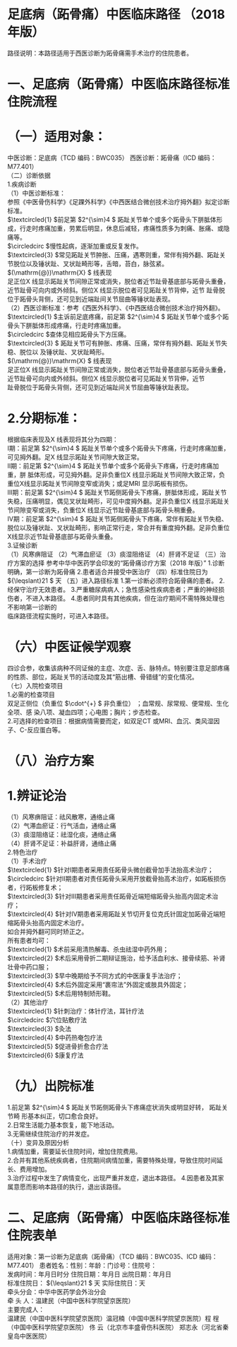 # 足底病（跖骨痛）中医临床路径 （2018年版）  
路径说明：本路径适用于西医诊断为跖骨痛需手术治疗的住院患者。  
# 一、足底病（跖骨痛）中医临床路径标准住院流程  
# （一）适用对象：  
中医诊断：足底病（TCD 编码：BWC035） 西医诊断：跖骨痛（ICD 编码：M77.401）  
（二）诊断依据  
1.疾病诊断  
（1）中医诊断标准：  
参照《中医骨伤科学》《足踝外科学》《中西医结合微创技术治疗拇外翻》拟定诊断标准。  
$\textcircled{1} $前足第 $2^{\sim}4 $ 跖趾关节单个或多个跖骨头下胼胝体形成，行走时疼痛加重，劳累后明显，休息后减轻，疼痛性质多为刺痛、胀痛、或隐痛等。  
$\circledcirc $慢性起病，逐渐加重或反复发作。  
$\textcircled{3} $常见跖趾关节肿胀、压痛，遇寒则重，常伴有拇外翻、跖趾关节脱位以及锤状趾、叉状趾畸形等，舌暗，苔白，脉弦紧。  
$(\mathrm{@})\mathrm{X} $  线表现  
足正位X 线显示跖趾关节间隙正常或消失，脱位者近节趾骨基底部与跖骨头重叠，近节趾骨可向内或外倾斜。侧位X 线显示脱位者可见跖趾关节背伸，近节 趾骨脱位于跖骨头背侧，还可见到近端趾间关节屈曲等锤状趾表现。  
（2）西医诊断标准：参考《西医外科学》、《中西医结合微创技术治疗拇外翻》。 $\textcircled{1} $主诉前足底疼痛，前足第 $2^{\sim}4 $ 跖趾关节单个或多个跖骨头下胼胝体形成疼痛，行走时疼痛加重。  
$\circledcirc $查体见相应跖骨头下方压痛。  
$\textcircled{3} $ 跖趾关节可有肿胀、疼痛、压痛，常伴有拇外翻、跖趾关节失稳、脱位以 及锤状趾、叉状趾畸形。  
$(\mathrm{@})\mathrm{X} $  线表现  
足正位X 线显示跖趾关节间隙正常或消失，脱位者近节趾骨基底部与跖骨头重叠，近节趾骨可向内或外倾斜。侧位X 线显示脱位者可见跖趾关节背伸，近节  
趾骨脱位于跖骨头背侧，还可见到近端趾间关节屈曲等锤状趾表现。  
# 2.分期标准：  
根据临床表现及X 线表现将其分为四期：  
Ⅰ期：前足第 $2^{\sim}4 $ 跖趾关节单个或多个跖骨头下疼痛，行走时疼痛加重，可见拇外翻。足X 线显示跖趾关节间隙大致正常。  
Ⅱ期：前足第 $2^{\sim}4 $  跖趾关节单个或多个跖骨头下疼痛，行走时疼痛加重，胼 胝体形成，可见拇外翻。足非负重位X 线显示跖趾关节间隙大致正常，负重位X线显示跖趾关节间隙变窄或消失；或足MRI 显示跖板有损伤。  
Ⅲ期：前足第 $2^{\sim}4 $ 跖趾关节跖侧跖骨头下疼痛，胼胝体形成，跖趾关节失稳，压痛明显，偶见叉状趾畸形，可见中度拇外翻。足非负重位X 线显示跖趾关节间隙变窄或消失，负重位X 线显示近节趾骨基底部与跖骨头稍重叠。  
Ⅳ期：前足第 $2^{\sim}4 $ 跖趾关节跖侧跖骨头下疼痛，常伴有跖趾关节失稳、脱位以及锤状趾、叉状趾畸形，影响正常行走，常合并有重度拇外翻。足非负重位X线显示近节趾骨基底部与跖骨头重叠。  
3.证候诊断  
（1）风寒痹阻证 （2）气滞血瘀证 （3）痰湿阻络证 （4）肝肾不足证 （三）治疗方案的选择 参考中华中医药学会印发的“跖骨痛诊疗方案（2018 年版）” 1.诊断明确，第一诊断为跖骨痛 2.患者适合并接受中医治疗 （四）标准住院日为 ${\leqslant}21 $ 天 （五）进入路径标准 1.第一诊断必须符合跖骨痛的患者。 2.经保守治疗无效患者。 3.严重糖尿病病人；急性感染性疾病患者；严重的神经损伤者，不进入本路径。 4.患者同时具有其他疾病，但在治疗期间不需特殊处理也不影响第一诊断的  
临床路径流程实施时，可进入本路径。  
# （六）中医证候学观察  
四诊合参，收集该病种不同证候的主症、次症、舌、脉特点。特别要注意足部疼痛的性质、部位，跖趾关节的活动度及其“筋出槽、骨错缝”的变化情况。  
（七）入院检查项目  
1.必需的检查项目  
双足正侧位（负重位 $\cdot^{+} $ 非负重位） ；血常规、尿常规、便常规、生化全项、感 染八项、凝血四项；心电图；胸片；步态检查。  
2.可选择的检查项目：根据病情需要而定，如双足CT 或MRI、血沉、类风湿因子、C-反应蛋白等。  
# （八）治疗方案  
# 1.辨证论治  
（1）风寒痹阻证：祛风散寒，通络止痛  
（2）气滞血瘀证：行气活血，通络止痛  
（3）痰湿阻络证：祛湿化痰，通络止痛  
（4）肝肾不足证：补益肝肾，通络止痛  
2.特色治疗  
（1）手术治疗  
$\textcircled{1} $针对Ⅰ期患者采用责任跖骨头微创截骨加手法抬高术治疗；  
$\circledcirc $针对Ⅱ期患者对责任跖骨头采用开放截骨抬高术治疗，如跖板损伤者，行跖板修复术；  
$\textcircled{3} $针对Ⅲ期患者采用责任跖骨近端短缩跖骨头抬高内固定术治疗；  
$\textcircled{4} $针对Ⅳ期患者采用跖趾关节切开复位克氏针固定加跖骨近端短缩跖骨头抬高内固定术治疗。  
如合并拇外翻可同时矫正之。  
所有患者均可：  
$\textcircled{1} $术前采用清热解毒、杀虫祛湿中药外用；  
$\textcircled{2} $术后采用骨折二期辩证施治，给予活血利水、接骨续筋、补肾壮骨中药口服；  
$\textcircled{3} $早中晚期给予不同方式的中医康复手法治疗；  
$\textcircled{4} $术后外固定采用“裹帘法”外固定或肢具外固定；  
$\textcircled{5} $术后用特制矫形鞋。  
（2）其他治疗  
$\textcircled{1} $针刺治疗：体针疗法，耳针疗法  
$\circledcirc $穴位贴敷疗法  
$\textcircled{3} $灸法  
$\textcircled{4} $中药热奄包疗法  
$\textcircled{5} $促进骨折愈合疗法  
$\textcircled{6} $康复疗法  
# （九）出院标准  
1.前足第 $2^{\sim}4 $  跖趾关节跖侧跖骨头下疼痛症状消失或明显好转， 跖趾关节畸 形基本纠正，切口愈合良好。  
2.日常生活能力基本恢复，能下地活动。  
3.无需继续住院治疗的并发症。  
（十）变异及原因分析  
1.病情加重，需要延长住院时间，增加住院费用。  
2.合并有其他系统疾病者，住院期间病情加重，需要特殊处理，导致住院时间延长、费用增加。  
3.治疗过程中发生了病情变化，出现严重并发症，退出本路径。 4.因患者及其家属意愿而影响本路径的执行，退出该路径。  
# 二、足底病（跖骨痛）中医临床路径标准住院表单  
适用对象：第一诊断为足底病（跖骨痛）（TCD 编码：BWC035、ICD 编码：M77.401） 患者姓名：性别：年龄：门诊号：住院号：  
发病时间：年月日时分  住院日期：年月日 出院日期：年月日  
标准住院日： ${\leqslant}21 $ 天                              实际住院日：天  
牵头分会：中华中医药学会外治分会  
牵 头 人：温建民（中国中医科学院望京医院）  
主要完成人：  
温建民（中国中医科学院望京医院）温冠楠（中国中医科学院望京医院）程 桯（中国中医科学院望京医院） 佟 云（北京市丰盛骨伤科医院） 郑志永（河北省秦皇岛中医医院）  